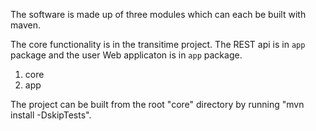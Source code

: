 The software is made up of three modules which can each be built with maven.

The core functionality is in the transitime project. The REST api is in ```app``` package and the user Web applicaton is in ```app``` package.

1. core
2. app

The project can be built from the root "core" directory by running "mvn install -DskipTests".
